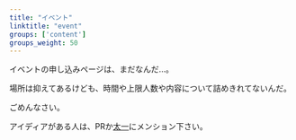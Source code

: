 ```yaml
---
title: "イベント"
linktitle: "event"
groups: ['content']
groups_weight: 50
---
```


イベントの申し込みページは、まだなんだ…。

場所は抑えてあるけども、時間や上限人数や内容について詰めきれてないんだ。

ごめんなさい。

アイディアがある人は、PRか[太一](https://twitter.com/ryushi)にメンション下さい。
